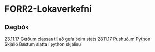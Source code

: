 # FORR2-Lokaverkefni

## Dagbók
23.11.17
Gerðum classan til að gefa þeim stats
28.11.17
Pushuðum Python Skjalið
Bættum slatta í python skjalinu
